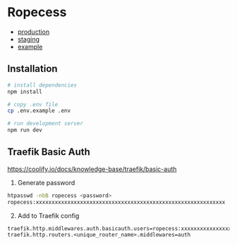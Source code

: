 # Ropecess

- [production](https://ropecess.eu/)
- [staging](https://ropecessclimb.si/)
- [example](https://ropeaccess.se/)

## Installation

```bash
# install dependencies
npm install

# copy .env file
cp .env.example .env

# run development server
npm run dev
```

## Traefik Basic Auth

https://coolify.io/docs/knowledge-base/traefik/basic-auth

1. Generate password

```bash
htpasswd -nbB ropecess <password>
ropecess:xxxxxxxxxxxxxxxxxxxxxxxxxxxxxxxxxxxxxxxxxxxxxxxxxxxxxxxxxxxx
```

2. Add to Traefik config

```
traefik.http.middlewares.auth.basicauth.users=ropecess:xxxxxxxxxxxxxxxxxxxxxxxxxxxxxxxxxxxxxxxxxxxxxxxxxxxxxxxxxxxx
traefik.http.routers.<unique_router_name>.middlewares=auth
```
